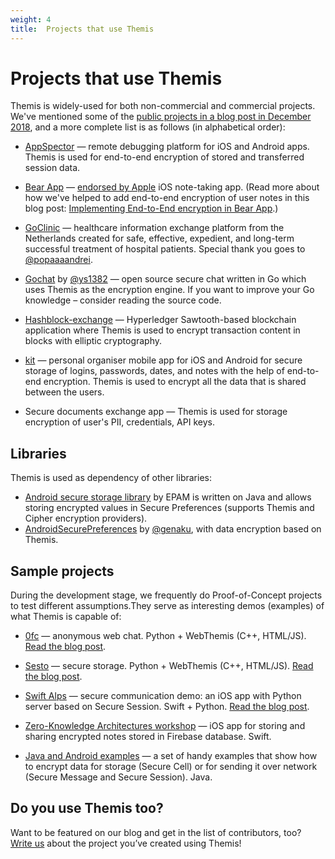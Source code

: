 ```yaml
---
weight: 4
title:  Projects that use Themis
---
```


# Projects that use Themis

Themis is widely-used for both non-commercial and commercial projects.
We've mentioned some of the [public projects in a blog post in December 2018](https://www.cossacklabs.com/blog/themis-contributors-and-projects-2018.html),
and a more complete list is as follows (in alphabetical order):

* [AppSpector](https://appspector.com/) —
  remote debugging platform for iOS and Android apps.
  Themis is used for end-to-end encryption of stored and transferred session data.

* [Bear App](https://bear.app/) —
  [endorsed by Apple](https://www.apple.com/ios/app-store/principles-practices/) iOS note-taking app.
  (Read more about how we've helped to add end-to-end encryption of user notes
  in this blog post:
  [Implementing End-to-End encryption in Bear App](https://www.cossacklabs.com/blog/end-to-end-encryption-in-bear-app.html).)

* [GoClinic](https://goclinic.io/) —
  healthcare information exchange platform from the Netherlands
  created for safe, effective, expedient, and long-term successful treatment of hospital patients.
  Special thank you goes to [@popaaaandrei](https://github.com/popaaaandrei).

* [Gochat](https://github.com/ys1382/gochat) by [@ys1382](https://github.com/ys1382/) —
  open source secure chat written in Go which uses Themis as the encryption engine.
  If you want to improve your Go knowledge – consider reading the source code.

* [Hashblock-exchange](https://github.com/hashblock/hashblock-exchange) —
  Hyperledger Sawtooth-based blockchain application
  where Themis is used to encrypt transaction content in blocks
  with elliptic cryptography.

* [kit](https://kitapp.co.uk/) —
  personal organiser mobile app for iOS and Android
  for secure storage of logins, passwords, dates, and notes
  with the help of end-to-end encryption.
  Themis is used to encrypt all the data that is shared between the users.

* Secure documents exchange app —
  Themis is used for storage encryption of user's PII, credentials, API keys.

## Libraries

Themis is used as dependency of other libraries:

* [Android secure storage library](https://github.com/epam/Android-Secure-Storage)  by EPAM
  is written on Java and allows storing encrypted values in Secure Preferences
  (supports Themis and Cipher encryption providers).
* [AndroidSecurePreferences](https://github.com/genaku/AndroidSecurePreferences)
  by [@genaku](https://github.com/genaku),
  with data encryption based on Themis.

## Sample projects

During the development stage, we frequently do Proof-of-Concept projects to test different assumptions.They serve as interesting demos (examples) of what Themis is capable of:

* [0fc](https://github.com/cossacklabs/0fc) — anonymous web chat.
  Python + WebThemis (C++, HTML/JS).
  [Read the blog post](https://cossacklabs.com/building-endtoend-webchat.html).

* [Sesto](https://github.com/cossacklabs/sesto) — secure storage.
  Python + WebThemis (C++, HTML/JS).
  [Read the blog post](https://cossacklabs.com/presenting-sesto.html).

* [Swift Alps](https://github.com/cossacklabs/theswiftalpsdemo) — secure communication demo:
  an iOS app with Python server based on Secure Session.
  Swift + Python.
  [Read the blog post](https://speakerdeck.com/vixentael/the-swift-alps-security-workshop).

* [Zero-Knowledge Architectures workshop](https://github.com/vixentael/zka-example) —
  iOS app for storing and sharing encrypted notes stored in Firebase database.
  Swift.

* [Java and Android examples](https://github.com/cossacklabs/themis-java-examples) —
  a set of handy examples that show how to encrypt data for storage (Secure Cell)
  or for sending it over network (Secure Message and Secure Session).
  Java.

## Do you use Themis too?

Want to be featured on our blog and get in the list of contributors, too?
[Write us](mailto:dev@cossacklabs.com) about the project you’ve created using Themis!
